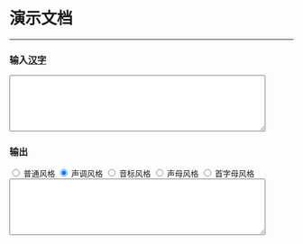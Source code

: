 # 演示文档

---

<style>
textarea{width:90%; height:100px;}
</style>

### 输入[汉字](?han=简体中文汉字)

<div>
  <textarea id="input"></textarea>
</div>

### 输出

<div>
  <input type="radio" name="style" id="style-normal" value="STYLE_NORMAL" />
  <label for="style-normal">普通风格</label>
  <input type="radio" name="style" id="style-tone" value="STYLE_TONE" checked />
  <label for="style-tone">声调风格</label>
  <input type="radio" name="style" id="style-tone2" value="STYLE_TONE2" />
  <label for="style-tone2">音标风格</label>
  <input type="radio" name="style" id="style-initials" value="STYLE_INITIALS" />
  <label for="style-initials">声母风格</label>
  <input type="radio" name="style" id="style-first-letter" value="STYLE_FIRST_LETTER" />
  <label for="style-first-letter">首字母风格</label>
</div>
<div>
  <textarea readonly id="output"></textarea>
</div>


<script type="text/spm">
var pinyin = require('pinyin');
var Url = require('url');

var $ = function(id){return document.getElementById(id);}
var styles = document.getElementsByName("style");
var han = new Url(location.href).getParam("han");

function build(){
  var han = $("input").value;
  var style = "STYLE_TONE";
  for(var i=0,l=styles.length; i<l; i++){
    if(styles[i].checked){
      style = styles[i].value;
    }
  }
  $("output").value = pinyin(han, {
    style: pinyin[style]
  }).join(" ");
};

$("input").onkeyup = build;
for(var i=0,l=styles.length; i<l; i++){
  styles[i].onclick = build;
}

$("input").value = han;
build();
</script>
